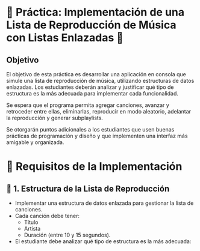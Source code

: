 ﻿# 📀 Práctica: Implementación de una Lista de Reproducción de Música con Listas Enlazadas 🎵
## Objetivo
El objetivo de esta práctica es desarrollar una aplicación en consola que simule una lista de reproducción de música, utilizando estructuras de datos enlazadas. Los estudiantes deberán analizar y justificar qué tipo de estructura es la más adecuada para implementar cada funcionalidad.

Se espera que el programa permita agregar canciones, avanzar y retroceder entre ellas, eliminarlas, reproducir en modo aleatorio, adelantar la reproducción y generar subplaylists.

Se otorgarán puntos adicionales a los estudiantes que usen buenas prácticas de programación y diseño y que implementen una interfaz más amigable y organizada.

# 📌 Requisitos de la Implementación
## 📂 1. Estructura de la Lista de Reproducción
- Implementar una estructura de datos enlazada para gestionar la lista de canciones.
- Cada canción debe tener:
  - Título
  - Artista
  - Duración (entre 10 y 15 segundos).
- El estudiante debe analizar qué tipo de estructura es la más adecuada:

